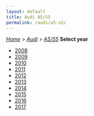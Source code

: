 ```yaml
---
layout: default
title: Audi A5/S5
permalink: /audi/a5-s5/
---
```

[*Home*](/) > [*Audi*](/audi/) > [*A5/S5*](/audi/a5-s5/)
**Select year**
- [2008](/audi/a5-s5/2008/)
- [2009](/audi/a5-s5/2009/)
- [2010](/audi/a5-s5/2010/)
- [2011](/audi/a5-s5/2011/)
- [2012](/audi/a5-s5/2012/)
- [2013](/audi/a5-s5/2013/)
- [2014](/audi/a5-s5/2014/)
- [2015](/audi/a5-s5/2015/)
- [2016](/audi/a5-s5/2016/)
- [2017](/audi/a5-s5/2017/)